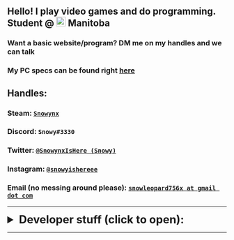 ## Hello! I play video games and do programming. Student @ <img src="https://emojipedia-us.s3.dualstack.us-west-1.amazonaws.com/thumbs/240/twitter/236/flag-for-canada_1f1e8-1f1e6.png" alt="drawing" width="22" height="22"/> Manitoba

### Want a basic website/program? DM me on my handles and we can talk
### My PC specs can be found right [here](https://pcpartpicker.com/user/Snowynx/saved/)

## Handles: 

### Steam: [`Snowynx`](https://steamcommunity.com/id/Snowynx/) 
### Discord: `Snowy#3330`
### Twitter: [`@SnowynxIsHere (Snowy)`](https://twitter.com/SnowynxIsHere)
### Instagram: [`@snowyishereee`](https://www.instagram.com/snowyishereee/)
### Email (no messing around please): [`snowleopard756x at gmail dot com`](mailto:snowleopard756x@gmail.com)

----

<details>
<summary style="font-size: 1.8em">
  <b>Developer stuff (click to open): </b>
</summary>
<p>

<h3> My GitHub (Snowynx) is available <a href="https://github.com/Snowynx">right here,</a> and my repositories/projects are found <a href="https://github.com/Snowynx?tab=repositories">right here</a></h3>
<h3> Gists are found <a href="https://gist.github.com/Snowynx">here</a> </h3>

<h3> Global MIT License, applied to my gists and most of my projects, found <a href="https://raw.githubusercontent.com/Snowynx/Snowynx.github.io/master/globalLicense.md">here</a> </h3>

<h6> other than this project, which is licensed under the WTFPL; warning: explicit, found <a href="https://raw.githubusercontent.com/Snowynx/Snowynx.github.io/master/LICENSE"> here</a> </h6>
</p>
</details>

----

<link rel="shortcut icon" type="image/png" href="https://emojipedia-us.s3.dualstack.us-west-1.amazonaws.com/thumbs/240/twitter/236/flag-for-canada_1f1e8-1f1e6.png">
